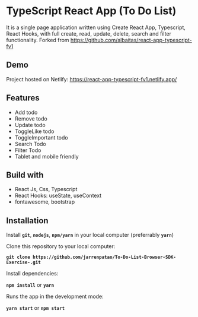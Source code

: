 # TypeScript React App (To Do List)

It is a single page application written using Create React App, Typescript, React Hooks, with full create, read, update, delete, search and filter functionality. Forked from https://github.com/albaitas/react-app-typescript-fv1

## Demo

Project hosted on Netlify: https://react-app-typescript-fv1.netlify.app/

## Features

- Add todo
- Remove todo
- Update todo
- ToggleLike todo
- ToggleImportant todo
- Search Todo
- Filter Todo
- Tablet and mobile friendly

## Build with

- React Js, Css, Typescript
- React Hooks: useState, useContext
- fontawesome, bootstrap

## Installation

Install **`git`**, **`nodejs`**, **`npm/yarn`** in your local computer (preferrably **`yarn`**)

Clone this repository to your local computer:

**`git clone https://github.com/jarrenpatao/To-Do-List-Browser-SDK-Exercise-.git`**

Install dependencies:

**`npm install`** or **`yarn`**

Runs the app in the development mode:

**`yarn start`** or **`npm start`**
